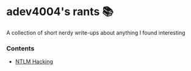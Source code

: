 # adev4004's rants 📚
A collection of short nerdy write-ups about anything I found interesting

### Contents
 - [NTLM Hacking](./entries/0-ntlm_hacking.md)

